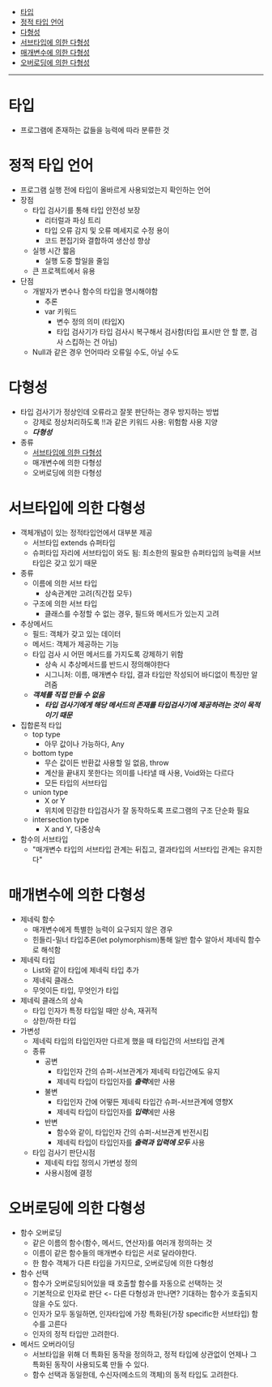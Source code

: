 - [타입](https://github.com/2jimoo/wiki-in-my-brain/blob/main/study-log/backend/coding/%ED%83%80%EC%9E%85%EC%9C%BC%EB%A1%9C_%EA%B2%AC%EA%B3%A0%ED%95%98%EA%B2%8C_%EB%8B%A4%ED%98%95%EC%84%B1%EC%9C%BC%EB%A1%9C_%EC%9C%A0%EC%97%B0%ED%95%98%EA%B2%8C.md#%ED%83%80%EC%9E%85)  
- [정적 타입 언어](https://github.com/2jimoo/wiki-in-my-brain/blob/main/study-log/backend/coding/%ED%83%80%EC%9E%85%EC%9C%BC%EB%A1%9C_%EA%B2%AC%EA%B3%A0%ED%95%98%EA%B2%8C_%EB%8B%A4%ED%98%95%EC%84%B1%EC%9C%BC%EB%A1%9C_%EC%9C%A0%EC%97%B0%ED%95%98%EA%B2%8C.md#%EC%A0%95%EC%A0%81-%ED%83%80%EC%9E%85-%EC%96%B8%EC%96%B4)  
- [다형성](https://github.com/2jimoo/wiki-in-my-brain/blob/main/study-log/backend/coding/%ED%83%80%EC%9E%85%EC%9C%BC%EB%A1%9C_%EA%B2%AC%EA%B3%A0%ED%95%98%EA%B2%8C_%EB%8B%A4%ED%98%95%EC%84%B1%EC%9C%BC%EB%A1%9C_%EC%9C%A0%EC%97%B0%ED%95%98%EA%B2%8C.md#%EB%8B%A4%ED%98%95%EC%84%B1)  
- [서브타입에 의한 다형성](https://github.com/2jimoo/wiki-in-my-brain/blob/main/study-log/backend/coding/%ED%83%80%EC%9E%85%EC%9C%BC%EB%A1%9C_%EA%B2%AC%EA%B3%A0%ED%95%98%EA%B2%8C_%EB%8B%A4%ED%98%95%EC%84%B1%EC%9C%BC%EB%A1%9C_%EC%9C%A0%EC%97%B0%ED%95%98%EA%B2%8C.md#%EC%84%9C%EB%B8%8C%ED%83%80%EC%9E%85%EC%97%90-%EC%9D%98%ED%95%9C-%EB%8B%A4%ED%98%95%EC%84%B1)  
- [매개변수에 의한 다형성](https://github.com/2jimoo/wiki-in-my-brain/blob/main/study-log/backend/coding/%ED%83%80%EC%9E%85%EC%9C%BC%EB%A1%9C_%EA%B2%AC%EA%B3%A0%ED%95%98%EA%B2%8C_%EB%8B%A4%ED%98%95%EC%84%B1%EC%9C%BC%EB%A1%9C_%EC%9C%A0%EC%97%B0%ED%95%98%EA%B2%8C.md#%EB%A7%A4%EA%B0%9C%EB%B3%80%EC%88%98%EC%97%90-%EC%9D%98%ED%95%9C-%EB%8B%A4%ED%98%95%EC%84%B1)  
- [오버로딩에 의한 다형성](https://github.com/2jimoo/wiki-in-my-brain/blob/main/study-log/backend/coding/%ED%83%80%EC%9E%85%EC%9C%BC%EB%A1%9C_%EA%B2%AC%EA%B3%A0%ED%95%98%EA%B2%8C_%EB%8B%A4%ED%98%95%EC%84%B1%EC%9C%BC%EB%A1%9C_%EC%9C%A0%EC%97%B0%ED%95%98%EA%B2%8C.md#%EC%98%A4%EB%B2%84%EB%A1%9C%EB%94%A9%EC%97%90-%EC%9D%98%ED%95%9C-%EB%8B%A4%ED%98%95%EC%84%B1)  

---

# 타입
- 프로그램에 존재하는 값들을 능력에 따라 분류한 것

# 정적 타입 언어
- 프로그램 실행 전에 타입이 올바르게 사용되었는지 확인하는 언어
- 장점
  - 타입 검사기를 통해 타입 안전성 보장
    - 리터럴과 파싱 트리
    - 타입 오류 감지 및 오류 메세지로 수정 용이
    - 코드 편집기와 결합하여 생산성 향상
  - 실행 시간 짧음
    - 실행 도중 할일을 줄임
  - 큰 프로젝트에서 유용
- 단점
  - 개발자가 변수나 함수의 타입을 명시해야함
    - 추론
    - var 키워드
      - 변수 정의 의미 (타입X)
      - 타입 검사기가 타입 검사시 복구해서 검사함(타입 표시만 안 할 뿐, 검사 스킵하는 건 아님)
  - Null과 같은 경우 언어따라 오류일 수도, 아닐 수도
 
# 다형성
- 타입 검사기가 정상인데 오류라고 잘못 판단하는 경우 방지하는 방법
  - 강제로 정상처리하도록 !!과 같은 키워드 사용: 위험함 사용 지양
  - ***다형성***
- 종류
  - [서브타입에 의한 다형성](https://github.com/2jimoo/wiki-in-my-brain/blob/main/study-log/backend/coding/%ED%83%80%EC%9E%85%EC%9C%BC%EB%A1%9C_%EA%B2%AC%EA%B3%A0%ED%95%98%EA%B2%8C_%EB%8B%A4%ED%98%95%EC%84%B1%EC%9C%BC%EB%A1%9C_%EC%9C%A0%EC%97%B0%ED%95%98%EA%B2%8C.md#%EC%84%9C%EB%B8%8C%ED%83%80%EC%9E%85%EC%97%90-%EC%9D%98%ED%95%9C-%EB%8B%A4%ED%98%95%EC%84%B1)
  - 매개변수에 의한 다형성
  - 오버로딩에 의한 다형성

# 서브타입에 의한 다형성
- 객체개념이 있는 정적타입언에서 대부분 제공
  - 서브타입 extends 슈퍼타입
  - 슈퍼타입 자리에 서브타입이 와도 됨: 최소한의 필요한 슈퍼타입의 능력을 서브타입은 갖고 있기 때문
- 종류
  - 이름에 의한 서브 타입
    - 상속관계만 고려(직간접 모두)
  - 구조에 의한 서브 타입
    - 클래스를 수정할 수 없는 경우, 필드와 메서드가 있는지 고려
- 추상메서드
  - 필드: 객체가 갖고 있는 데이터
  - 메서드: 객체가 제공하는 기능
  - 타입 검사 시 어떤 메서드를 가지도록 강제하기 위함
    - 상속 시 추상메서드를 반드시 정의해야한다
    - 시그니처: 이름, 매개변수 타입, 결과 타입만 작성되어 바디없이 특징만 알려줌 
  - ***객체를 직접 만들 수 없음***
    - ***타입 검사기에게 해당 메서드의 존재를 타입검사기에 제공하려는 것이 목적이기 때문***
- 집합론적 타입
  - top type
    - 아무 값이나 가능하다, Any
  - bottom type
    - 무슨 값이든 반환값 사용할 일 없음, throw
    - 계산을 끝내지 못한다는 의미를 나타낼 때 사용, Void와는 다르다
    - 모든 타입의 서브타입
  - union type
    - X or Y
    - 위치에 민감한 타입검사가 잘 동작하도록 프로그램의 구조 단순화 필요
  - intersection type
    - X and Y, 다중상속
- 함수의 서브타입
  - "매개변수 타입의 서브타입 관계는 뒤집고, 결과타입의 서브타입 관계는 유지한다"
 

# 매개변수에 의한 다형성
- 제네릭 함수
  - 매개변수에게 특별한 능력이 요구되지 않은 경우
  - 힌들리-밀너 타입추론(let polymorphism)통해 일반 함수 알아서 제네릭 함수로 해석함
- 제네릭 타입
  - List<T>와 같이 타입에 제네릭 타입 추가
  - 제네릭 클래스
  - 무엇이든 타입, 무엇인가 타입
- 제네릭 클래스의 상속
  - 타입 인자가 특정 타입일 때만 상속, 재귀적
  - 상한/하한 타입
- 가변성
  - 제네릭 타입의 타입인자만 다르게 했을 때 타입간의 서브타입 관계
  - 종류
    - 공변
      - 타입인자 간의 슈퍼-서브관계가 제네릭 타입간에도 유지
      - 제네릭 타입이 타입인자를 ***출력***에만 사용
    - 불변
      - 타입인자 간에 어떻든 제네릭 타입간 슈퍼-서브관계에 영향X
      - 제네릭 타입이 타입인자를 ***입력***에만 사용
    - 반변
      - 함수와 같이, 타입인자 간의 슈퍼-서브관계 반전시킴
      - 제네릭 타입이 타입인자를 ***출력과 입력에 모두*** 사용
  - 타입 검사기 판단시점
    - 제네릭 타입 정의시 가변성 정의
    - 사용시점에 결정
  
# 오버로딩에 의한 다형성
- 함수 오버로딩
  - 같은 이름의 함수(함수, 메서드, 연산자)를 여러개 정의하는 것
  - 이름이 같은 함수들의 매개변수 타입은 서로 달라야한다.
  - 한 함수 객체가 다른 타입을 가지므로, 오버로딩에 의한 다형성
- 함수 선택
  - 함수가 오버로딩되어있을 때 호출할 함수를 자동으로 선택하는 것
  - 기본적으로 인자로 판단 <- 다른 다형성과 만나면? 기대하는 함수가 호출되지 않을 수도 있다.
  - 인자가 모두 동일하면, 인자타입에 가장 특화된(가장 specific한 서브타입) 함수를 고른다
  - 인자의 정적 타입만 고려한다.
- 메서드 오버라이딩
  - 서브타입을 위해 더 특화된 동작을 정의하고, 정적 타입에 상관없이 언제나 그 특화된 동작이 사용되도록 만들 수 있다.
  - 함수 선택과 동일한데, 수신자(메소드의 객체)의 동적 타입도 고려한다.
